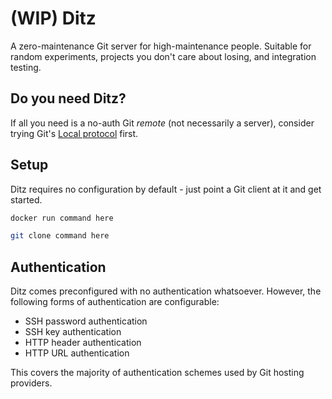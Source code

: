 # (WIP) Ditz
A zero-maintenance Git server for high-maintenance people. Suitable for random experiments, projects you don't
care about losing, and integration testing.

## Do you need Ditz?
If all you need is a no-auth Git *remote* (not necessarily a server), consider trying Git's
[Local protocol](https://git-scm.com/book/en/v2/Git-on-the-Server-The-Protocols#_local_protocol) first.

## Setup
Ditz requires no configuration by default - just point a Git client at it and get started.

```sh
docker run command here
```

```sh
git clone command here
```

## Authentication
Ditz comes preconfigured with no authentication whatsoever. However, the following forms of authentication are configurable:

* SSH password authentication
* SSH key authentication
* HTTP header authentication
* HTTP URL authentication

This covers the majority of authentication schemes used by Git hosting providers.